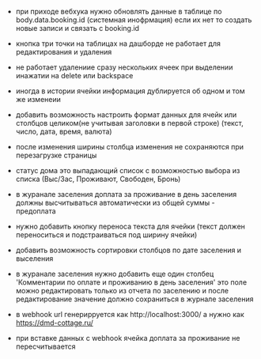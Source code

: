 - при приходе вебхука нужно обновлять данные в таблице по body.data.booking.id (системная инофрмация) если их нет то создать новые записи и связать с booking.id
- кнопка три точки на таблицах на дашборде не работает для редактирования и удаления 
- не работает удалениие сразу нескольких ячеек при выделении инажатии на delete или backspace

- иногда в истории ячейки информация дублируется об одном и том же изменеии
- добавить возможность настроить формат данных для ячейк или столбцов целиком(не учитывая заголовки в первой строке) (текст, число, дата, время, валюта)
- после изменения ширины столбца изменения не сохраняются при перезагрузке страницы



- статус дома это выпадающий список с возможностью выбора из списка (Выс/Зас, Проживают, Свободен, Бронь)
- в журанале заселения доплата за проживание в день заселения должны высчитываться автоматически из общей суммы - предоплата
- нужно добавить кнопку переноса текста для ячейки (текст должен переноситься и подстраиваться под ширину ячейки) 


- добавить возможность сортировки столбцов по дате заселения и выселения

- в журанале заселения нужно добавить еще один столбец 'Комментарии по оплате и проживанию в день заселения' это поле можно редактировать только из отчета по заселению и после редактирование значение должно сохраниться в журнале заселения



- в webhook url генерирруется как http://localhost:3000/ а нужно как https://dmd-cottage.ru/
- при вставке данных с webhook ячейка доплата за проживание не пересчитывается